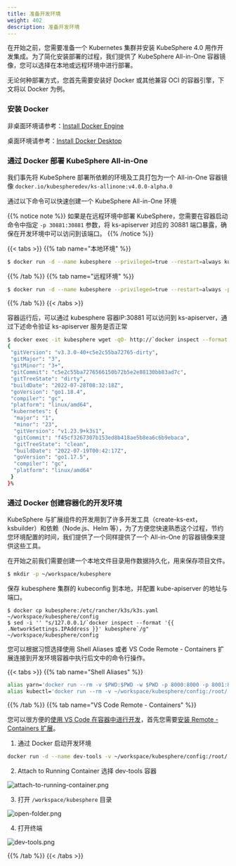 ```yaml
---
title: 准备开发环境
weight: 402
description: 准备开发环境
---
```


在开始之前，您需要准备一个 Kubernetes 集群并安装 KubeSphere 4.0 用作开发集成。为了简化安装部署的过程，我们提供了 KubeSphere All-in-One 容器镜像，您可以选择在本地或远程环境中进行部署。

无论何种部署方式，您首先需要安装好 Docker 或其他兼容 OCI 的容器引擎，下文将以 Docker 为例。

### 安装 Docker 

非桌面环境请参考：[Install Docker Engine](https://docs.docker.com/engine/install/)

桌面环境请参考：[Install Docker Desktop](https://docs.docker.com/desktop/)

### 通过 Docker 部署 KubeSphere All-in-One

我们事先将 KubeSphere 部署所依赖的环境及工具打包为一个 All-in-One 容器镜像 `docker.io/kubespheredev/ks-allinone:v4.0.0-alpha.0`

通过以下命令可以快速创建一个 KubeSphere All-in-One 环境


{{% notice note %}}
如果是在远程环境中部署 KubeSphere，您需要在容器启动命令中指定 `-p 30881:30881` 参数，将 ks-apiserver 对应的 30881 端口暴露，确保在开发环境中可以访问到该端口。
{{% /notice %}}

{{< tabs >}}
{{% tab name="本地环境" %}}

```bash
$ docker run -d --name kubesphere --privileged=true --restart=always kubespheredev/ks-allinone:v4.0.0-alpha.0
```

{{% /tab %}}
{{% tab name="远程环境" %}}

```bash
$ docker run -d --name kubesphere --privileged=true --restart=always -p 30881:30881 kubespheredev/ks-allinone:v4.0.0-alpha.0
```

{{% /tab %}}
{{< /tabs >}}


容器运行后，可以通过 kubesphere 容器IP:30881 可以访问到 ks-apiserver，通过下述命令验证 ks-apiserver 服务是否正常

```bash
$ docker exec -it kubesphere wget -qO- http://`docker inspect --format '{{ .NetworkSettings.IPAddress }}' kubesphere`:30881/kapis/version
{
 "gitVersion": "v3.3.0-40+c5e2c55ba72765-dirty",
 "gitMajor": "3",
 "gitMinor": "3+",
 "gitCommit": "c5e2c55ba7276566150b72b5e2e88130bb83ad7c",
 "gitTreeState": "dirty",
 "buildDate": "2022-07-28T08:32:18Z",
 "goVersion": "go1.18.4",
 "compiler": "gc",
 "platform": "linux/amd64",
 "kubernetes": {
  "major": "1",
  "minor": "23",
  "gitVersion": "v1.23.9+k3s1",
  "gitCommit": "f45cf3267307b153ed8b418ae5b8ea6c6b9ebaca",
  "gitTreeState": "clean",
  "buildDate": "2022-07-19T00:42:17Z",
  "goVersion": "go1.17.5",
  "compiler": "gc",
  "platform": "linux/amd64"
 }
}%
```

### 通过 Docker 创建容器化的开发环境

KubeSphere 与扩展组件的开发用到了许多开发工具（create-ks-ext，ksbuilder）和依赖（Node.js、Helm 等），为了方便您快速熟悉这个过程，节约您环境配置的时间，我们提供了一个同样提供了一个 All-in-One 的容器镜像来提供这些工具。

在开始之前我们需要创建一个本地文件目录用作数据持久化，用来保存项目文件。

```bash
$ mkdir -p ~/workspace/kubesphere
```

保存 kubesphere 集群的 kubeconfig 到本地，并配置 kube-apiserver 的地址与端口。

```
$ docker cp kubesphere:/etc/rancher/k3s/k3s.yaml ~/workspace/kubesphere/config
$ sed -i '' "s/127.0.0.1/`docker inspect --format '{{ .NetworkSettings.IPAddress }}' kubesphere`/g" ~/workspace/kubesphere/config
```

您可以根据习惯选择使用 Shell Aliases 或者 VS Code Remote - Containers 扩展连接到开发环境容器中执行后文中的命令行操作。

{{< tabs >}}
{{% tab name="Shell Aliases" %}}

```bash
alias yarn='docker run --rm -v $PWD:$PWD -w $PWD -p 8000:8000 -p 8001:8001 -it kubespheredev/dev-tools:v0.0.1 yarn'
alias kubectl='docker run --rm -v ~/workspace/kubesphere/config:/root/.kube/config -v $PWD:$PWD -w $PWD -it kubespheredev/dev-tools:v0.0.1 kubectl'
```

{{% /tab %}}
{{% tab name="VS Code Remote - Containers" %}}

您可以很方便的[使用 VS Code 在容器中进行开发](https://code.visualstudio.com/docs/remote/containers)，首先您需要[安装 Remote - Containers 扩展](https://code.visualstudio.com/docs/remote/containers-tutorial)。

1. 通过 Docker 启动开发环境

```bash
docker run -d --name dev-tools -v ~/workspace/kubesphere/config:/root/.kube/config -v ~/workspace/kubesphere:/workspace/kubesphere -w /workspace/kubesphere -p 8000:8000 -p 8001:8001 kubespheredev/dev-tools:v0.0.1
```

2. Attach to Running Container 选择 dev-tools 容器

![attach-to-running-container.png](images/get-started/attach-to-running-container.png)

3. 打开 `/workspace/kubesphere` 目录

![open-folder.png](images/get-started/open-folder.png)

4. 打开终端

![dev-tools.png](images/get-started/dev-tools.png)

{{% /tab %}}
{{< /tabs >}}